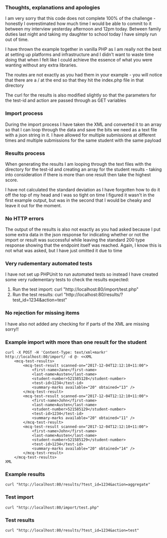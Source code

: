 ### Thoughts, explanations and apologies
I am very sorry that this code does not complete 100% of the challenge - honestly I overestimated how much time I would be able to commit to it between my interview yesterday afternoon and 12pm today. Between family duties last night and taking my daughter to school today I have simply run out of time.

I have thrown the example together in vanilla PHP as I am really not the best at setting up platforms and infrastructure and I didn't want to waste time doing that when I felt like I could achieve the essence of what you were wanting without any extra libraries.

The routes are not exactly as you had them in your example - you will notice that there are a / at the end so that they hit the index.php file in that directory

The curl for the results is also modified slightly so that the parameters for the test-id and action are passed through as GET variables

### Import process
During the import process I have taken the XML and converted it to an array so that I can loop through the data and save the bits we need as a text file with a json string in it. I have allowed for multiple submissions at different times and multiple submissions for the same student with the same payload

### Results process
When generating the results I am looping through the text files with the directory for the test-id and creating an array for the student results - taking into consideration if there is more than one result then take the highest score.

I have not calculated the standard deviation as I have forgotten how to do it off the top of my head and I was so tight on time I figured it wasn't in the first example output, but was in the second that I would be cheaky and leave it out for the moment.

### No HTTP errors
The output of the results is also not exactly as you had asked because I put some extra data in the json response for indicating whether or not the import or result was successful while leaving the standard 200 type response showing that the endpoint itself was reached. Again, I know this is not what was asked, but I have just omitted it due to time

### Very rudementary automated tests
I have not set up PHPUnit to run automated tests so instead I have created some very rudementary tests to check the results expected:
1. Run the test import: curl "http://localhost:80/import/test.php"
2. Run the test results: curl "http://localhost:80/results/?test_id=1234&action=test"

### No rejection for missing items
I have also not added any checking for if parts of the XML are missing sorry!!

### Example import with more than one result for the student
```
curl -X POST -H 'Content-Type: text/xml+markr' http://localhost:80/import/ -d @- <<XML
    <mcq-test-results>
        <mcq-test-result scanned-on="2017-12-04T12:12:10+11:00">
            <first-name>Jane</first-name>
            <last-name>Austen</last-name>
            <student-number>521585128</student-number>
            <test-id>1234</test-id>
            <summary-marks available="20" obtained="13" />
        </mcq-test-result>
        <mcq-test-result scanned-on="2017-12-04T12:12:10+11:00">
            <first-name>John</first-name>
            <last-name>Austen</last-name>
            <student-number>521585129</student-number>
            <test-id>1234</test-id>
            <summary-marks available="20" obtained="11" />
        </mcq-test-result>
        <mcq-test-result scanned-on="2017-12-04T12:12:10+11:00">
            <first-name>John</first-name>
            <last-name>Austen</last-name>
            <student-number>521585129</student-number>
            <test-id>1234</test-id>
            <summary-marks available="20" obtained="14" />
        </mcq-test-result>
    </mcq-test-results>
XML
```

### Example results
```
curl "http://localhost:80/results/?test_id=1234&action=aggregate"
```

### Test import
```
curl "http://localhost:80/import/test.php"
```

### Test results
```
curl "http://localhost:80/results/?test_id=1234&action=test"
```
